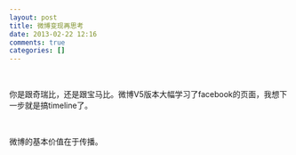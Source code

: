 ```yaml
---
layout: post
title: 微博变现再思考
date: 2013-02-22 12:16
comments: true
categories: []
---
```

&nbsp;

你是跟奇瑞比，还是跟宝马比。微博V5版本大幅学习了facebook的页面，我想下一步就是搞timeline了。

&nbsp;

微博的基本价值在于传播。
